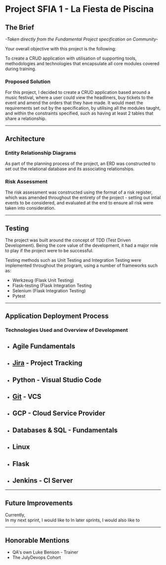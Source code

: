# Project SFIA 1 - La Fiesta de Piscina

## The Brief
*-Taken directly from the Fundamental Project specification on Community-*

Your overall objective with this project is the following:

To create a CRUD application with utilisation of supporting tools, methodologies and technologies that encapsulate all core modules covered during training.

### Proposed Solution
For this project, I decided to create a CRUD application based around a music festival, where a user could view the headliners, buy tickets to the event and amend the orders that they have made. It would meet the requirements set out by the specification, by utilising all the modules taught, and within the constraints specified, such as having at least 2 tables that share a relationship.
_________________________________________________________________________________________________________________________________________________________________

## Architecture

### Entity Relationship Diagrams
As part of the planning process of the project, an ERD was constructed to set out the relational database and its associating relationships. 
### Risk Assessment
The risk assessment was constructed using the format of a risk register, which was amended throughout the entirety of the project - setting out intial events to be considered, and evaluated at the end to ensure all risk were taken into consideration.
_________________________________________________________________________________________________________________________________________________________________

## Testing
The project was built around the concept of TDD (Test Driven Development). Being the core value of the development, it had a major role to play if the project were to be successful.

Testing methods such as Unit Testing and Integration Testing were implemented throughout the program, using a number of frameworks such as:
  - Werkzeug (Flask Unit Testing)
  - Flask-testing (Flask Integration Testing
  - Selenium (Flask Integration Testing)
  - Pytest
  
_________________________________________________________________________________________________________________________________________________________________  
## Application Deployment Process

### Technologies Used and Overview of Development

* Agile Fundamentals
  - 
  
* [Jira](https://jsandhu.atlassian.net/secure/RapidBoard.jspa?rapidView=6&projectKey=FES&view=planning&selectedIssue=FES-76&issueLimit=100) - Project Tracking
  -
  
* Python - Visual Studio Code
  -  
  
* [Git](https://github.com/JavasMiddi/SFIA-Project1) - VCS
  -
 
* GCP - Cloud Service Provider
  -
  
* Databases & SQL - Fundamentals
  -

* Linux
  -
  
* Flask 
  -
  
* Jenkins - CI Server
  - 
_________________________________________________________________________________________________________________________________________________________________

## Future Improvements

Currently,  
In my next sprint, I would like to
In later sprints, I would also like to 

_________________________________________________________________________________________________________________________________________________________________

## Honorable Mentions
* QA's own Luke Benson - Trainer
* The JulyDevops Cohort
